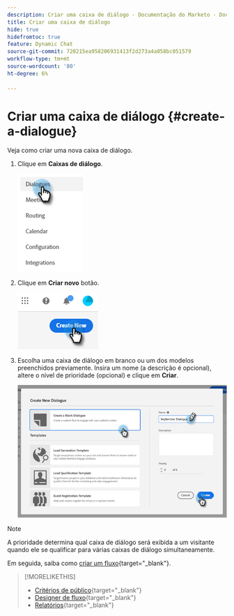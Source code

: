 ```yaml
---
description: Criar uma caixa de diálogo - Documentação do Marketo - Documentação do produto
title: Criar uma caixa de diálogo
hide: true
hidefromtoc: true
feature: Dynamic Chat
source-git-commit: 720215ea958206931413f2d273a4a058bc051579
workflow-type: tm+mt
source-wordcount: '80'
ht-degree: 6%

---
```


# Criar uma caixa de diálogo {#create-a-dialogue}

Veja como criar uma nova caixa de diálogo.

1. Clique em **Caixas de diálogo**.

   ![](assets/create-a-dialogue-1.png)

1. Clique em **Criar novo** botão.

   ![](assets/create-a-dialogue-2.png)

1. Escolha uma caixa de diálogo em branco ou um dos modelos preenchidos previamente. Insira um nome (a descrição é opcional), altere o nível de prioridade (opcional) e clique em **Criar**.

   ![](assets/create-a-dialogue-3.png)

>[!NOTE]
>
>A prioridade determina qual caixa de diálogo será exibida a um visitante quando ele se qualificar para várias caixas de diálogo simultaneamente.

Em seguida, saiba como [criar um fluxo](/help/marketo/product-docs/demand-generation/dynamic-chat/dialogues/stream-designer.md#create-a-stream){target="_blank"}.

>[!MORELIKETHIS]
>
>* [Critérios de público](/help/marketo/product-docs/demand-generation/dynamic-chat/dialogues/audience-criteria.md){target="_blank"}
>* [Designer de fluxo](/help/marketo/product-docs/demand-generation/dynamic-chat/dialogues/stream-designer.md){target="_blank"}
>* [Relatórios](/help/marketo/product-docs/demand-generation/dynamic-chat/dialogues/reports.md){target="_blank"}
